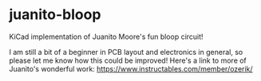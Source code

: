 # juanito-bloop
KiCad implementation of Juanito Moore's fun bloop circuit!

I am still a bit of a beginner in PCB layout and electronics in general, so please let me know how this could be improved! Here's a link to more of Juanito's wonderful work:
https://www.instructables.com/member/ozerik/